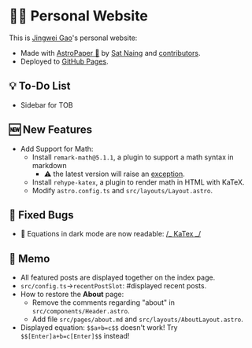 # 🧑‍💻 Personal Website

This is [Jingwei Gao](https://LobbyBoy-Dray.github.io)'s personal website:

- Made with [AstroPaper 📄](https://github.com/satnaing/astro-paper) by [Sat Naing](https://satnaing.dev) and [contributors](https://github.com/satnaing/astro-paper/graphs/contributors).
- Deployed to [GitHub Pages](https://docs.astro.build/en/guides/deploy/github/).

## 💡 To-Do List

- Sidebar for TOB

## 🆕 New Features

- Add Support for Math:
  - Install `remark-math@5.1.1`, a plugin to support a math syntax in markdown
    - ⚠️ the latest version will raise an [exception](https://github.com/remarkjs/remark-math/issues/89).
  - Install `rehype-katex`, a plugin to render math in HTML with KaTeX.
  - Modify `astro.config.ts` and `src/layouts/Layout.astro`.

## 🐛 Fixed Bugs

- 🐛 Equations in dark mode are now readable: [/_ KaTex _/](./src/styles/base.css)

## 📝 Memo

- All featured posts are displayed together on the index page.
- `src/config.ts`→`recentPostSlot`: #displayed recent posts.
- How to restore the **About** page:
  - Remove the comments regarding "about" in `src/components/Header.astro`.
  - Add file `src/pages/about.md` and `src/layouts/AboutLayout.astro`.
- Displayed equation: `$$a+b=c$$` doesn't work! Try `$$[Enter]a+b=c[Enter]$$` instead!
